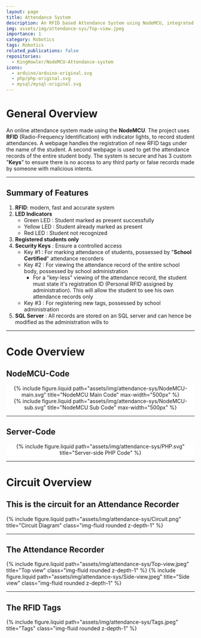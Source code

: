 ```yaml
---
layout: page
title: Attendance System
description: An RFID based Attendance System using NodeMCU, integrated with an SQL server.
img: assets/img/attendance-sys/Top-view.jpeg
importance: 1
category: Robotics
tags: Robotics
related_publications: false
repositories:
  - KingHowler/NodeMCU-Attendance-system
icons:
  - arduino/arduino-original.svg
  - php/php-original.svg
  - mysql/mysql-original.svg
---
```


# General Overview

An online attendance system made using the **NodeMCU**. The project uses **RFID** (Radio-Frequency Identification) with indicator lights, to record student attendances. A webpage handles the registration of new RFID tags under the name of the student. A second webpage is used to get the attendance records of the entire student body. The system is secure and has 3 custom "**Keys**" to ensure there is no access to any third party or false records made by someone with malicious intents.

---

## Summary of Features

1. **RFID**: modern, fast and accurate system
2. **LED Indicators**
   - Green LED : Student marked as present successfully
   - Yellow LED : Student already marked as present
   - Red LED : Student not recognized
3. **Registered students only**
4. **Security Keys** : Ensure a controlled access
   - Key #1 : For marking attendance of students, possessed by "**School Certified**" attendance recorders
   - Key #2 : For viewing the attendance record of the entire school body, possessed by school administration
     - For a "key-less" viewing of the attendance record, the student must state it's registration ID (Personal RFID assigned by administration). This will allow the student to see his own attendance records only
   - Key #3 : For registering new tags, possessed by school administration
5. **SQL Server** : All records are stored on an SQL server and can hence be modified as the administration wills to

---

# Code Overview

## NodeMCU-Code

<div align="center" style="background-color : #FFFFFF" class="img-fluid rounded z-depth-1">
  {% include figure.liquid path="assets/img/attendance-sys/NodeMCU-main.svg" title="NodeMCU Main Code" max-width="500px" %}
</div>
<div align="center" style="background-color : #FFFFFF" class="img-fluid rounded z-depth-1">
  {% include figure.liquid path="assets/img/attendance-sys/NodeMCU-sub.svg" title="NodeMCU Sub Code" max-width="500px" %}
</div>

---

## Server-Code

<div align="center" style="background-color : #FFFFFF" class="img-fluid rounded z-depth-1">
  {% include figure.liquid path="assets/img/attendance-sys/PHP.svg" title="Server-side PHP Code" %}
</div>

---

# Circuit Overview

## This is the circuit for an Attendance Recorder

{% include figure.liquid path="assets/img/attendance-sys/Circuit.png" title="Circuit Diagram" class="img-fluid rounded z-depth-1" %}

---

## The Attendance Recorder

{% include figure.liquid path="assets/img/attendance-sys/Top-view.jpeg" title="Top view" class="img-fluid rounded z-depth-1" %}
{% include figure.liquid path="assets/img/attendance-sys/Side-view.jpeg" title="Side view" class="img-fluid rounded z-depth-1" %}

---

## The RFID Tags

{% include figure.liquid path="assets/img/attendance-sys/Tags.jpeg" title="Tags" class="img-fluid rounded z-depth-1" %}
